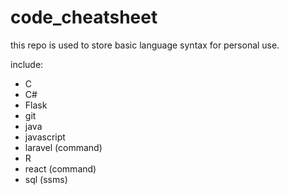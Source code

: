 # code_cheatsheet

this repo is used to store basic language syntax for personal use.

include:
- C
- C#
- Flask
- git
- java
- javascript
- laravel (command)
- R
- react (command)
- sql (ssms)